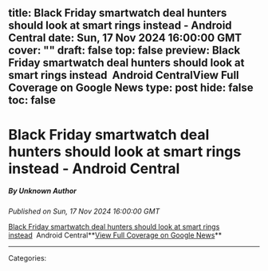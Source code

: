 title: Black Friday smartwatch deal hunters should look at smart rings instead - Android Central
date: Sun, 17 Nov 2024 16:00:00 GMT
cover: ""
draft: false
top: false
preview: Black Friday smartwatch deal hunters should look at smart rings instead&nbsp;&nbsp;Android CentralView Full Coverage on Google News
type: post
hide: false
toc: false
---

# Black Friday smartwatch deal hunters should look at smart rings instead - Android Central
##### By Unknown Author
_Published on Sun, 17 Nov 2024 16:00:00 GMT_

[Black Friday smartwatch deal hunters should look at smart rings instead](https://news.google.com/rss/articles/CBMisgFBVV95cUxQakliSHkyeGJKVkdqRXlRQW1paVVzLXNXQzJja1duZGdhenVlWUgxQmRWZHdwcWxJU3RVVmhGVUVUU3FpZi16TTdpSDIxV3R0UUdUOW5VZ1V4bmNxQllSbnp4aEdQMV9IUmk2OE9ncEpNWnN5a2tUTUdMQU9hWF9PSzRwcXoxREh0LU9ESDZqWm12SzYteXY0WFI4ckFpbkRNYTItNTZ3bUJUaUQ0N2lNZ2Rn?oc=5)  Android Central**[View Full Coverage on Google News](https://news.google.com/stories/CAAqNggKIjBDQklTSGpvSmMzUnZjbmt0TXpZd1NoRUtEd2lEbzZqZERCRVhXMGFNZV9ySmVTZ0FQAQ?hl=en-US&gl=US&ceid=US:en&oc=5)**

---
Categories: 

